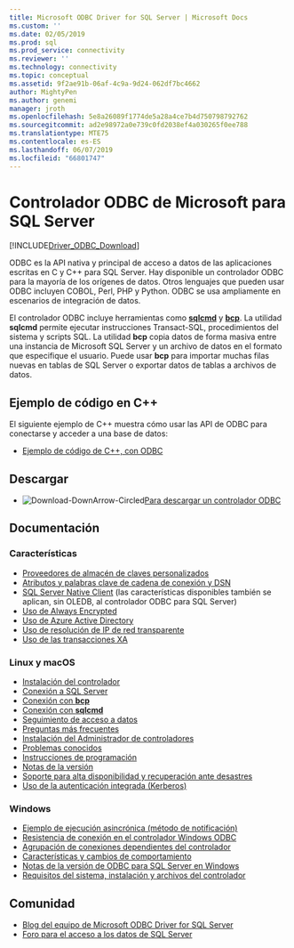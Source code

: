 ```yaml
---
title: Microsoft ODBC Driver for SQL Server | Microsoft Docs
ms.custom: ''
ms.date: 02/05/2019
ms.prod: sql
ms.prod_service: connectivity
ms.reviewer: ''
ms.technology: connectivity
ms.topic: conceptual
ms.assetid: 9f2ae91b-06af-4c9a-9d24-062df7bc4662
author: MightyPen
ms.author: genemi
manager: jroth
ms.openlocfilehash: 5e8a26089f1774de5a28a4ce7b4d750798792762
ms.sourcegitcommit: ad2e98972a0e739c0fd2038ef4a030265f0ee788
ms.translationtype: MTE75
ms.contentlocale: es-ES
ms.lasthandoff: 06/07/2019
ms.locfileid: "66801747"
---
```

# <a name="microsoft-odbc-driver-for-sql-server"></a>Controlador ODBC de Microsoft para SQL Server

[!INCLUDE[Driver_ODBC_Download](../../includes/driver_odbc_download.md)]

ODBC es la API nativa y principal de acceso a datos de las aplicaciones escritas en C y C++ para SQL Server. Hay disponible un controlador ODBC para la mayoría de los orígenes de datos. Otros lenguajes que pueden usar ODBC incluyen COBOL, Perl, PHP y Python. ODBC se usa ampliamente en escenarios de integración de datos.

El controlador ODBC incluye herramientas como [**sqlcmd**](../../tools/sqlcmd-utility.md) y [**bcp**](../../tools/bcp-utility.md). La utilidad **sqlcmd** permite ejecutar instrucciones Transact-SQL, procedimientos del sistema y scripts SQL. La utilidad **bcp** copia datos de forma masiva entre una instancia de Microsoft SQL Server y un archivo de datos en el formato que especifique el usuario. Puede usar **bcp** para importar muchas filas nuevas en tablas de SQL Server o exportar datos de tablas a archivos de datos.  

## <a name="code-example-in-c"></a>Ejemplo de código en C++

El siguiente ejemplo de C++ muestra cómo usar las API de ODBC para conectarse y acceder a una base de datos:

- [Ejemplo de código de C++, con ODBC](../../odbc/reference/sample-odbc-program.md)

## <a name="download"></a>Descargar

- ![Download-DownArrow-Circled](../../ssdt/media/download.png)[Para descargar un controlador ODBC](download-odbc-driver-for-sql-server.md)

## <a name="documentation"></a>Documentación

### <a name="features"></a>Características

- [Proveedores de almacén de claves personalizados](../../connect/odbc/custom-keystore-providers.md)
- [Atributos y palabras clave de cadena de conexión y DSN](dsn-connection-string-attribute.md)
- [SQL Server Native Client](../../relational-databases/native-client/features/sql-server-native-client-features.md) (las características disponibles también se aplican, sin OLEDB, al controlador ODBC para SQL Server)
- [Uso de Always Encrypted](../../connect/odbc/using-always-encrypted-with-the-odbc-driver.md)
- [Uso de Azure Active Directory](../../connect/odbc/using-azure-active-directory.md)
- [Uso de resolución de IP de red transparente](../../connect/odbc/using-transparent-network-ip-resolution.md)
- [Uso de las transacciones XA](../../connect/odbc/use-xa-with-dtc.md)

### <a name="linux-and-macos"></a>Linux y macOS

- [Instalación del controlador](../../connect/odbc/linux-mac/installing-the-microsoft-odbc-driver-for-sql-server.md)
- [Conexión a SQL Server](../../connect/odbc/linux-mac/connection-string-keywords-and-data-source-names-dsns.md)
- [Conexión con **bcp**](../../connect/odbc/linux-mac/connecting-with-bcp.md)
- [Conexión con **sqlcmd**](../../connect/odbc/linux-mac/connecting-with-sqlcmd.md)
- [Seguimiento de acceso a datos](../../connect/odbc/linux-mac/data-access-tracing-with-the-odbc-driver-on-linux.md)
- [Preguntas más frecuentes](../../connect/odbc/linux-mac/frequently-asked-questions-faq-for-odbc-linux.md)
- [Instalación del Administrador de controladores](../../connect/odbc/linux-mac/installing-the-driver-manager.md)
- [Problemas conocidos](../../connect/odbc/linux-mac/known-issues-in-this-version-of-the-driver.md)
- [Instrucciones de programación](../../connect/odbc/linux-mac/programming-guidelines.md)
- [Notas de la versión](../../connect/odbc/linux-mac/release-notes-odbc-sql-server-linux-mac.md)
- [Soporte para alta disponibilidad y recuperación ante desastres](../../connect/odbc/linux-mac/odbc-driver-on-linux-support-for-high-availability-disaster-recovery.md)
- [Uso de la autenticación integrada (Kerberos)](../../connect/odbc/linux-mac/using-integrated-authentication.md)

### <a name="windows"></a>Windows

- [Ejemplo de ejecución asincrónica (método de notificación)](../../connect/odbc/windows/asynchronous-execution-notification-method-sample.md)
- [Resistencia de conexión en el controlador Windows ODBC](../../connect/odbc/windows/connection-resiliency-in-the-windows-odbc-driver.md)
- [Agrupación de conexiones dependientes del controlador](../../connect/odbc/windows/driver-aware-connection-pooling-in-the-odbc-driver-for-sql-server.md)
- [Características y cambios de comportamiento](../../connect/odbc/windows/features-of-the-microsoft-odbc-driver-for-sql-server-on-windows.md)
- [Notas de la versión de ODBC para SQL Server en Windows](windows/release-notes-odbc-sql-server-windows.md)
- [Requisitos del sistema, instalación y archivos del controlador](../../connect/odbc/windows/system-requirements-installation-and-driver-files.md)



## <a name="community"></a>Comunidad  
- [Blog del equipo de Microsoft ODBC Driver for SQL Server](https://blogs.msdn.com/sqlnativeclient/default.aspx)  
- [Foro para el acceso a los datos de SQL Server](https://social.technet.microsoft.com/Forums/en/sqldataaccess/threads)  
